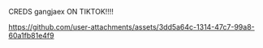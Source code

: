 CREDS gangjaex ON TIKTOK!!!!

https://github.com/user-attachments/assets/3dd5a64c-1314-47c7-99a8-60a1fb81e4f9
